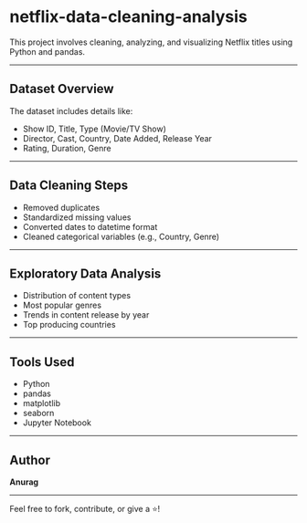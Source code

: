 # netflix-data-cleaning-analysis

This project involves cleaning, analyzing, and visualizing Netflix titles using Python and pandas.

---

## Dataset Overview

The dataset includes details like:
- Show ID, Title, Type (Movie/TV Show)
- Director, Cast, Country, Date Added, Release Year
- Rating, Duration, Genre

---

## Data Cleaning Steps
- Removed duplicates
- Standardized missing values
- Converted dates to datetime format
- Cleaned categorical variables (e.g., Country, Genre)

---

## Exploratory Data Analysis
- Distribution of content types
- Most popular genres
- Trends in content release by year
- Top producing countries

---

## Tools Used
- Python
- pandas
- matplotlib
- seaborn
- Jupyter Notebook

---

## Author
**Anurag**

---

Feel free to fork, contribute, or give a ⭐!

